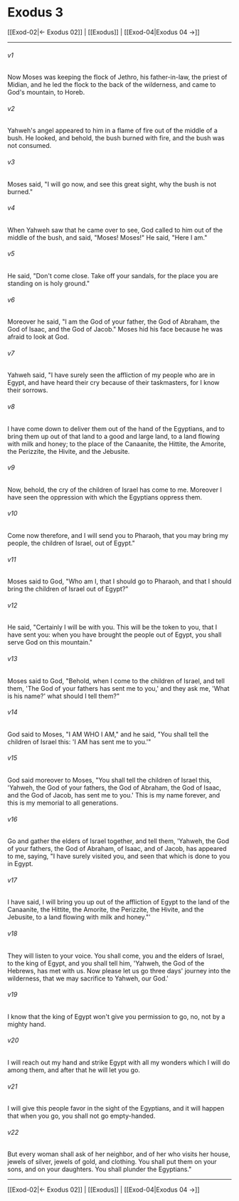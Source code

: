 # Exodus 3

[[Exod-02|← Exodus 02]] | [[Exodus]] | [[Exod-04|Exodus 04 →]]
***



###### v1 
Now Moses was keeping the flock of Jethro, his father-in-law, the priest of Midian, and he led the flock to the back of the wilderness, and came to God's mountain, to Horeb. 

###### v2 
Yahweh's angel appeared to him in a flame of fire out of the middle of a bush. He looked, and behold, the bush burned with fire, and the bush was not consumed. 

###### v3 
Moses said, "I will go now, and see this great sight, why the bush is not burned." 

###### v4 
When Yahweh saw that he came over to see, God called to him out of the middle of the bush, and said, "Moses! Moses!" He said, "Here I am." 

###### v5 
He said, "Don't come close. Take off your sandals, for the place you are standing on is holy ground." 

###### v6 
Moreover he said, "I am the God of your father, the God of Abraham, the God of Isaac, and the God of Jacob." Moses hid his face because he was afraid to look at God. 

###### v7 
Yahweh said, "I have surely seen the affliction of my people who are in Egypt, and have heard their cry because of their taskmasters, for I know their sorrows. 

###### v8 
I have come down to deliver them out of the hand of the Egyptians, and to bring them up out of that land to a good and large land, to a land flowing with milk and honey; to the place of the Canaanite, the Hittite, the Amorite, the Perizzite, the Hivite, and the Jebusite. 

###### v9 
Now, behold, the cry of the children of Israel has come to me. Moreover I have seen the oppression with which the Egyptians oppress them. 

###### v10 
Come now therefore, and I will send you to Pharaoh, that you may bring my people, the children of Israel, out of Egypt." 

###### v11 
Moses said to God, "Who am I, that I should go to Pharaoh, and that I should bring the children of Israel out of Egypt?" 

###### v12 
He said, "Certainly I will be with you. This will be the token to you, that I have sent you: when you have brought the people out of Egypt, you shall serve God on this mountain." 

###### v13 
Moses said to God, "Behold, when I come to the children of Israel, and tell them, 'The God of your fathers has sent me to you,' and they ask me, 'What is his name?' what should I tell them?" 

###### v14 
God said to Moses, "I AM WHO I AM," and he said, "You shall tell the children of Israel this: 'I AM has sent me to you.'" 

###### v15 
God said moreover to Moses, "You shall tell the children of Israel this, 'Yahweh, the God of your fathers, the God of Abraham, the God of Isaac, and the God of Jacob, has sent me to you.' This is my name forever, and this is my memorial to all generations. 

###### v16 
Go and gather the elders of Israel together, and tell them, 'Yahweh, the God of your fathers, the God of Abraham, of Isaac, and of Jacob, has appeared to me, saying, "I have surely visited you, and seen that which is done to you in Egypt. 

###### v17 
I have said, I will bring you up out of the affliction of Egypt to the land of the Canaanite, the Hittite, the Amorite, the Perizzite, the Hivite, and the Jebusite, to a land flowing with milk and honey."' 

###### v18 
They will listen to your voice. You shall come, you and the elders of Israel, to the king of Egypt, and you shall tell him, 'Yahweh, the God of the Hebrews, has met with us. Now please let us go three days' journey into the wilderness, that we may sacrifice to Yahweh, our God.' 

###### v19 
I know that the king of Egypt won't give you permission to go, no, not by a mighty hand. 

###### v20 
I will reach out my hand and strike Egypt with all my wonders which I will do among them, and after that he will let you go. 

###### v21 
I will give this people favor in the sight of the Egyptians, and it will happen that when you go, you shall not go empty-handed. 

###### v22 
But every woman shall ask of her neighbor, and of her who visits her house, jewels of silver, jewels of gold, and clothing. You shall put them on your sons, and on your daughters. You shall plunder the Egyptians."

***
[[Exod-02|← Exodus 02]] | [[Exodus]] | [[Exod-04|Exodus 04 →]]
